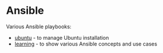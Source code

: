 # Ansible

Various Ansible playbooks:

* [ubuntu](ubuntu)  - to manage Ubuntu installation
* [learning](learning)  - to show various Ansible concepts and use cases